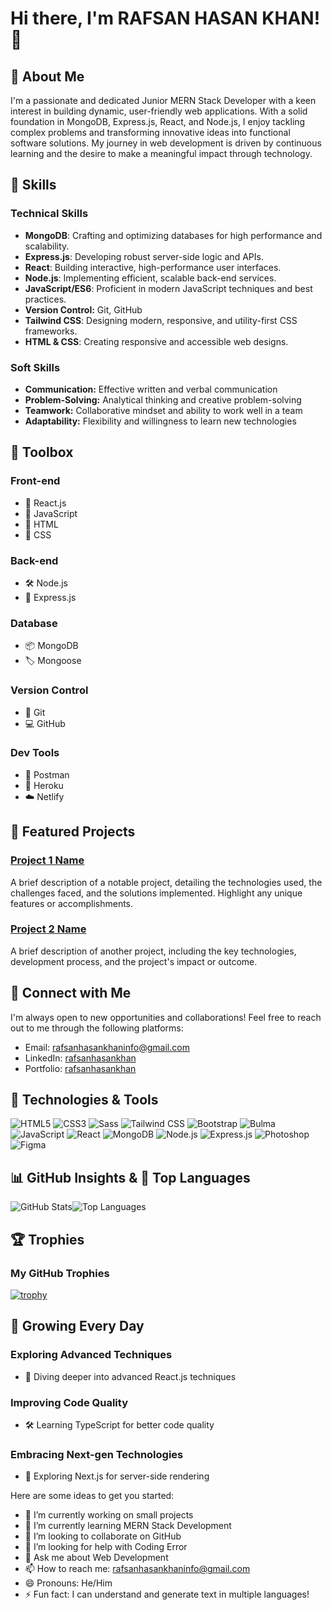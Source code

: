 # Hi there, I'm RAFSAN HASAN KHAN! 👋

## 🌟 About Me

I'm a passionate and dedicated Junior MERN Stack Developer with a keen interest in building dynamic, user-friendly web applications. With a solid foundation in MongoDB, Express.js, React, and Node.js, I enjoy tackling complex problems and transforming innovative ideas into functional software solutions. My journey in web development is driven by continuous learning and the desire to make a meaningful impact through technology.

## 💼 Skills

### Technical Skills
- **MongoDB**: Crafting and optimizing databases for high performance and scalability.
- **Express.js**: Developing robust server-side logic and APIs.
- **React**: Building interactive, high-performance user interfaces.
- **Node.js**: Implementing efficient, scalable back-end services.
- **JavaScript/ES6**: Proficient in modern JavaScript techniques and best practices.
- **Version Control:** Git, GitHub
- **Tailwind CSS**: Designing modern, responsive, and utility-first CSS frameworks.
- **HTML & CSS**: Creating responsive and accessible web designs.

### Soft Skills
- **Communication:** Effective written and verbal communication
- **Problem-Solving:** Analytical thinking and creative problem-solving
- **Teamwork:** Collaborative mindset and ability to work well in a team
- **Adaptability:** Flexibility and willingness to learn new technologies

## 🧰 Toolbox

### Front-end
- 🌟 React.js
- 🚀 JavaScript
- 🎨 HTML
- 🎉 CSS

### Back-end
- 🛠️ Node.js
- 🚀 Express.js

### Database
- 📦 MongoDB
- 🏷️ Mongoose

### Version Control
- 📝 Git
- 💻 GitHub

### Dev Tools
- 📮 Postman
- 🚀 Heroku
- ☁️ Netlify

## 🌟 Featured Projects

### [Project 1 Name](#)
A brief description of a notable project, detailing the technologies used, the challenges faced, and the solutions implemented. Highlight any unique features or accomplishments.

### [Project 2 Name](#)
A brief description of another project, including the key technologies, development process, and the project's impact or outcome.

## 🤝 Connect with Me

I'm always open to new opportunities and collaborations! Feel free to reach out to me through the following platforms:

- Email: [rafsanhasankhaninfo@gmail.com](mailto:rafsanhasankhaninfo@gmail.com)
- LinkedIn: [rafsanhasankhan](https://www.linkedin.com/in/rafsanhasankhan/)
- Portfolio: [rafsanhasankhan](https://www.linkedin.com/in/rafsanhasankhan/)

## 🚀 Technologies & Tools
![HTML5](https://img.shields.io/badge/-HTML5-E34F26?logo=html5&logoColor=white&style=flat) ![CSS3](https://img.shields.io/badge/-CSS3-1572B6?logo=css3&logoColor=white&style=flat) ![Sass](https://img.shields.io/badge/-Sass-CC6699?logo=sass&logoColor=white&style=flat) ![Tailwind CSS](https://img.shields.io/badge/-Tailwind%20CSS-38B2AC?logo=tailwind-css&logoColor=white&style=flat) ![Bootstrap](https://img.shields.io/badge/-Bootstrap-563D7C?logo=bootstrap&logoColor=white&style=flat) ![Bulma](https://img.shields.io/badge/-Bulma-00D1B2?logo=bulma&logoColor=white&style=flat) ![JavaScript](https://img.shields.io/badge/-JavaScript-F7DF1E?logo=javascript&logoColor=black&style=flat) ![React](https://img.shields.io/badge/-React-61DAFB?logo=react&logoColor=black&style=flat) ![MongoDB](https://img.shields.io/badge/-MongoDB-47A248?logo=mongodb&logoColor=white&style=flat) ![Node.js](https://img.shields.io/badge/-Node.js-339933?logo=node.js&logoColor=white&style=flat) ![Express.js](https://img.shields.io/badge/-Express.js-000000?logo=express&logoColor=white&style=flat)  ![Photoshop](https://img.shields.io/badge/-Photoshop-31A8FF?logo=adobephotoshop&logoColor=white&style=flat) ![Figma](https://img.shields.io/badge/-Figma-F24E1E?logo=figma&logoColor=white&style=flat)

## 📊 GitHub Insights  & 🚀 Top Languages

![GitHub Stats](https://github-readme-stats.vercel.app/api?username=rafsanhasankhan&show_icons=true&theme=radical)![Top Languages](https://github-readme-stats.vercel.app/api/top-langs/?username=rafsanhasankhan&layout=compact&theme=radical) 

## 🏆 Trophies

### My GitHub Trophies

[![trophy](https://github-profile-trophy.vercel.app/?username=your-github-username&theme=radical)](https://github.com/ryo-ma/github-profile-trophy)



## 🌱 Growing Every Day

### Exploring Advanced Techniques
- 🚀 Diving deeper into advanced React.js techniques

### Improving Code Quality
- 🛠️ Learning TypeScript for better code quality

### Embracing Next-gen Technologies
- 🌟 Exploring Next.js for server-side rendering

Here are some ideas to get you started:

- 🔭 I’m currently working on small projects
- 🌱 I’m currently learning MERN Stack Development
- 👯 I’m looking to collaborate on GitHub
- 🤔 I’m looking for help with Coding Error
- 💬 Ask me about Web Development
- 📫 How to reach me: [rafsanhasankhaninfo@gmail.com](mailto:rafsanhasankhaninfo@gmail.com)
- 😄 Pronouns: He/Him
- ⚡ Fun fact: I can understand and generate text in multiple languages!
